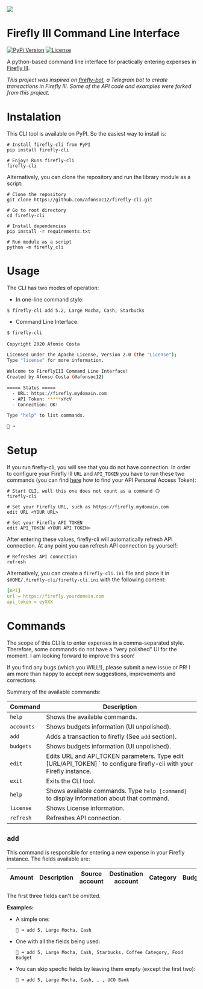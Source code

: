 ![](https://www.firefly-iii.org/static/img/logo-small-new.png)

# Firefly III Command Line Interface
[![PyPi Version](https://img.shields.io/pypi/v/firefly-cli.svg)](https://pypi.org/project/firefly-cli/)
[![License](https://img.shields.io/badge/License-Apache%202.0-blue.svg)](https://opensource.org/licenses/Apache-2.0)

A python-based command line interface for practically entering expenses in [Firefly III](https://www.firefly-iii.org).

*This project was inspired on [firefly-bot](https://github.com/vjFaLk/firefly-bot), a Telegram bot to create transactions in Firefly III. Some of the API code and examples were forked from this project.*

# Instalation
This CLI tool is available on PyPI. So the easiest way to install is:
```shell
# Install firefly-cli from PyPI
pip install firefly-cli

# Enjoy! Runs firefly-cli
firefly-cli
```

Alternatively, you can clone the repository and run the library module as a script:
```shell
# Clone the repository
git clone https://github.com/afonsoc12/firefly-cli.git

# Go to root directory
cd firefly-cli

# Install dependencies
pip install -r requirements.txt

# Run module as a script
python -m firefly_cli
```

# Usage
The CLI has two modes of operation:
  - In one-line command style:
    
```shell
$ firefly-cli add 5.2, Large Mocha, Cash, Starbucks
```
  
  - Command Line Interface:
  
```bash
$ firefly-cli
    
Copyright 2020 Afonso Costa

Licensed under the Apache License, Version 2.0 (the "License");
Type "license" for more information.

Welcome to FireflyIII Command Line Interface!
Created by Afonso Costa (@afonsoc12)

===== Status =====
  - URL: https://firefly.mydomain.com
  - API Token: *****xYcV
  - Connection: OK!

Type "help" to list commands.

🐷 ➜
```

# Setup
If you run firefly-cli, you will see that you do not have connection.
In order to configure your Firefly III `URL` and `API_TOKEN` you have to run these two commands (you can find [here](https://docs.firefly-iii.org/firefly-iii/api/#personal-access-token) how to find your API Personal Access Token):

```shell
# Start CLI, well this one does not count as a command 🙃
firefly-cli

# Set your Firefly URL, such as https://firefly.mydomain.com
edit URL <YOUR URL>

# Set your Firefly API_TOKEN
edit API_TOKEN <YOUR API TOKEN>
```

After entering these values, firefly-cli will automatically refresh API connection. At any point you can refresh API connection by yourself:
```shell
# Refreshes API connection
refresh
```

Alternatively, you can create a `firefly-cli.ini` file and place it in `$HOME/.firefly-cli/firefly-cli.ini` with the following content:
```yaml
[API]
url = https://firefly.yourdomain.com
api_token = eyXXX

```

# Commands
The scope of this CLI is to enter expenses in a comma-separated style. Therefore, some commands do not have a "very polished" UI for the moment. I am looking forward to improve this soon!

If you find any bugs (which you WILL!), please submit a new issue or PR! I am more than happy to accept new suggestions, improvements and corrections.

Summary of the available commands:

| Command  | Description                                                                                                                |
|----------|----------------------------------------------------------------------------------------------------------------------------|
| `help`     | Shows the available commands.                                                                                              |
| `accounts` | Shows budgets information (UI unpolished).                                                                                  |
| `add`      | Adds a transaction to firefly (See `add` section).                                                              |
| `budgets`  | Shows budgets information (UI unpolished).                                                                                  |
| `edit`     | Edits URL and API_TOKEN parameters. Type edit [URL/API_TOKEN] <VALUE>` to configure firefly-cli with your Firefly instance. |
| `exit`     | Exits the CLI tool.                                                                                                        |
| `help`     | Shows available commands. Type `help [command]` to display information about that command.                                   |
| `license`  | Shows License information.                                                                                                 |
| `refresh`  | Refreshes API connection.                                                                                                  |
## `add`
This command is responsible for entering a new expense in your Firefly instance.
The fields available are: 

| Amount | Description | Source account | Destination account | Category | Budget |
|:------:|:-----------:|:--------------:|:-------------------:|:--------:|:------:|

The first three fields can't be omitted.

**Examples:**
- A simple one:
  ```shell
  🐷 ➜ add 5, Large Mocha, Cash
  ```

- One with all the fields being used:
  ```shell
  🐷 ➜ add 5, Large Mocha, Cash, Starbucks, Coffee Category, Food Budget
  ```

- You can skip specfic fields by leaving them empty (except the first two):
  ```shell
  🐷 ➜ add 5, Large Mocha, Cash, , , UCO Bank
  ``` 


